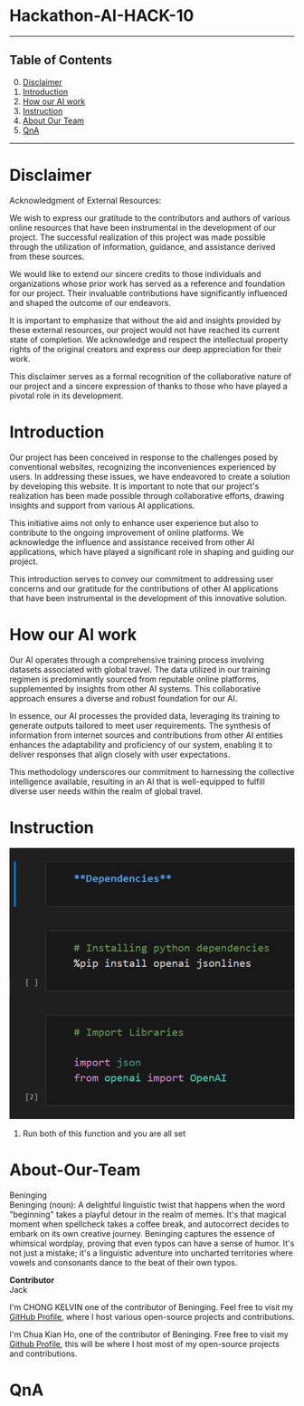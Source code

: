# Hackathon-AI-HACK-10

- - -

## Table of Contents

0. [Disclaimer](#disclaimer)
1. [Introduction](#Introduction)
2. [How our AI work](#how-our-ai-work)
3. [Instruction](#Instruction)
4. [About Our Team](#About-Our-Team)
5. [QnA](#QnA)

- - -

# Disclaimer
Acknowledgment of External Resources:

We wish to express our gratitude to the contributors and authors of various online resources that have been instrumental in the development of our project. The successful realization of this project was made possible through the utilization of information, guidance, and assistance derived from these sources.

We would like to extend our sincere credits to those individuals and organizations whose prior work has served as a reference and foundation for our project. Their invaluable contributions have significantly influenced and shaped the outcome of our endeavors.

It is important to emphasize that without the aid and insights provided by these external resources, our project would not have reached its current state of completion. We acknowledge and respect the intellectual property rights of the original creators and express our deep appreciation for their work.

This disclaimer serves as a formal recognition of the collaborative nature of our project and a sincere expression of thanks to those who have played a pivotal role in its development.

# Introduction
Our project has been conceived in response to the challenges posed by conventional websites, recognizing the inconveniences experienced by users. In addressing these issues, we have endeavored to create a solution by developing this website. It is important to note that our project's realization has been made possible through collaborative efforts, drawing insights and support from various AI applications.

This initiative aims not only to enhance user experience but also to contribute to the ongoing improvement of online platforms. We acknowledge the influence and assistance received from other AI applications, which have played a significant role in shaping and guiding our project.

This introduction serves to convey our commitment to addressing user concerns and our gratitude for the contributions of other AI applications that have been instrumental in the development of this innovative solution.

# How our AI work
Our AI operates through a comprehensive training process involving datasets associated with global travel. The data utilized in our training regimen is predominantly sourced from reputable online platforms, supplemented by insights from other AI systems. This collaborative approach ensures a diverse and robust foundation for our AI.

In essence, our AI processes the provided data, leveraging its training to generate outputs tailored to meet user requirements. The synthesis of information from internet sources and contributions from other AI entities enhances the adaptability and proficiency of our system, enabling it to deliver responses that align closely with user expectations.

This methodology underscores our commitment to harnessing the collective intelligence available, resulting in an AI that is well-equipped to fulfill diverse user needs within the realm of global travel.

# Instruction
![Dependency_install.png](.media/Dependency_install.png)
1. Run both of this function and you are all set

# About-Our-Team
<stronf>Beninging</strong><br>
Beninging (noun): A delightful linguistic twist that happens when the word "beginning" takes a playful detour in the realm of memes. It's that magical moment when spellcheck takes a coffee break, and autocorrect decides to embark on its own creative journey. Beninging captures the essence of whimsical wordplay, proving that even typos can have a sense of humor. It's not just a mistake; it's a linguistic adventure into uncharted territories where vowels and consonants dance to the beat of their own typos.

<strong>Contributor</strong>
<br>
Jack

I'm CHONG KELVIN one of the contributor of Beninging. Feel free to visit my [GitHub Profile](https://github.com/kelocker), where I host various open-source projects and contributions.


I'm Chua Kian Ho, one of the contributor of Beninging. Free free to visit my [Github Profile](https://github.com/kelocker), this will be where I host most of my open-source projects and contributions.

# QnA